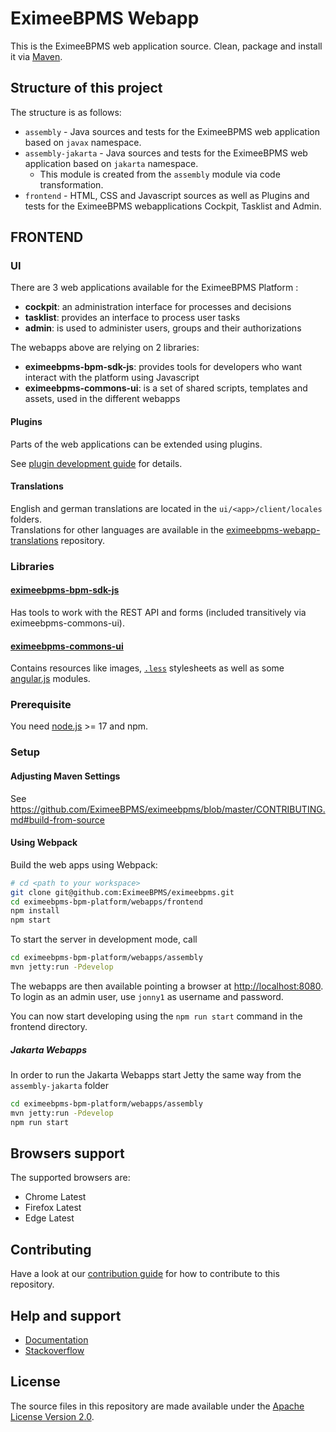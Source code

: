 # EximeeBPMS Webapp

This is the EximeeBPMS web application source.
Clean, package and install it via [Maven](https://maven.apache.org/).

## Structure of this project

The structure is as follows:

* `assembly` - Java sources and tests for the EximeeBPMS web application based on `javax` namespace.
* `assembly-jakarta` - Java sources and tests for the EximeeBPMS web application based on `jakarta` namespace.
  * This module is created from the `assembly` module via code transformation.
* `frontend` - HTML, CSS and Javascript sources as well as Plugins and tests for the EximeeBPMS webapplications Cockpit, Tasklist and Admin.

## FRONTEND

### UI

There are 3 web applications available for the EximeeBPMS Platform :

* __cockpit__: an administration interface for processes and decisions
* __tasklist__: provides an interface to process user tasks
* __admin__: is used to administer users, groups and their authorizations

The webapps above are relying on 2 libraries:

* __eximeebpms-bpm-sdk-js__: provides tools for developers who want interact with the platform using Javascript
* __eximeebpms-commons-ui__: is a set of shared scripts, templates and assets, used in the different webapps


#### Plugins

Parts of the web applications can be extended using plugins.

See [plugin development guide](http://docs.eximeebpms.org/real-life/how-to/#cockpit-how-to-develop-a-cockpit-plugin) for details.

#### Translations

English and german translations are located in the `ui/<app>/client/locales` folders.  
Translations for other languages are available in the [eximeebpms-webapp-translations](https://github.com/camunda-community-hub/camunda-7-webapp-translations) repository.

### Libraries

#### [eximeebpms-bpm-sdk-js](https://github.com/EximeeBPMS/eximeebpms/tree/master/webapps/frontend/eximeebpms-bpm-sdk-js)

Has tools to work with the REST API and forms (included transitively via eximeebpms-commons-ui).

#### [eximeebpms-commons-ui](https://github.com/EximeeBPMS/eximeebpms/tree/master/webapps/frontend/eximeebpms-commons-ui)

Contains resources like images, [`.less`](http://lesscss.org) stylesheets as well as some [angular.js](http://angularjs.org) modules.

### Prerequisite

You need [node.js](http://nodejs.org) >= 17 and npm.

### Setup

#### Adjusting Maven Settings

See https://github.com/EximeeBPMS/eximeebpms/blob/master/CONTRIBUTING.md#build-from-source

#### Using Webpack

Build the web apps using Webpack:

```sh
# cd <path to your workspace>
git clone git@github.com:EximeeBPMS/eximeebpms.git
cd eximeebpms-bpm-platform/webapps/frontend
npm install
npm start
```

To start the server in development mode, call

```sh
cd eximeebpms-bpm-platform/webapps/assembly
mvn jetty:run -Pdevelop
```

The webapps are then available pointing a browser at [http://localhost:8080](http://localhost:8080). To login as an admin user, use `jonny1` as username and password.

You can now start developing using the `npm run start` command in the frontend directory.

##### Jakarta Webapps

In order to run the Jakarta Webapps start Jetty the same way from the `assembly-jakarta` folder

```sh
cd eximeebpms-bpm-platform/webapps/assembly
mvn jetty:run -Pdevelop
npm run start
```

## Browsers support

The supported browsers are:

- Chrome Latest
- Firefox Latest
- Edge Latest

## Contributing

Have a look at our [contribution guide](https://github.com/EximeeBPMS/eximeebpms/blob/master/CONTRIBUTING.md) for how to contribute to this repository.


## Help and support

* [Documentation](http://docs.eximeebpms.org/manual/)
* [Stackoverflow](https://stackoverflow.com/questions/tagged/camunda)
<!-- * [Forum](https://forum.camunda.org)-->

## License

The source files in this repository are made available under the [Apache License Version 2.0](./LICENSE).
